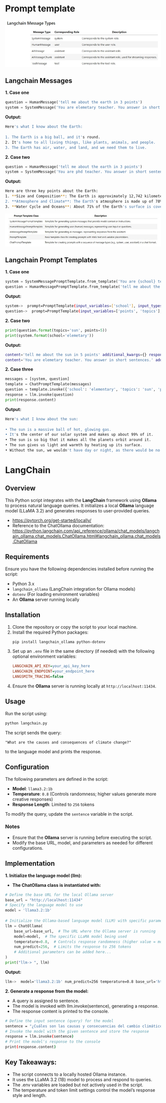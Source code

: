 # Prompt template

![Alt text](langchain_messages.JPG)

## Langchain Messages
**1. Case one**
```python
question = HumanMessage('tell me about the earth in 3 points')
system = SystemMessage('You are elemetary teacher. You answer in short sentences.')
```
**Output:**
```sh
Here's what I know about the Earth:

1. The Earth is a big ball, and it's round.
2. It's home to all living things, like plants, animals, and people.
3. The Earth has air, water, and land, and we need them to live.
```

 **2. Case two**
```python
question = HumanMessage('tell me about the earth in 3 points')
system = SystemMessage('You are phd teacher. You answer in short sentences.')
```
**Output:**
```sh
Here are three key points about the Earth:
1. **Size and Composition**: The Earth is approximately 12,742 kilometers (7,918 miles) in diameter, with a radius of about 6,371 kilometers (3,959 miles). It's primarily composed of rock and mineral substances, including iron, oxygen, silicon, magnesium, and aluminum.
2. **Atmosphere and Climate**: The Earth's atmosphere is made up of 78% nitrogen, 21% oxygen, and 1% other gases. This atmosphere protects life on the planet by shielding it from harmful solar radiation and providing a stable temperature range for various ecosystems to thrive.
3. **Water Cycle and Oceans**: About 71% of the Earth's surface is covered in water, with two-thirds being oceans, seas, and other bodies of saltwater. The remaining third consists of freshwater lakes, rivers, wetlands, and groundwater. The continuous cycle of evaporation, condensation, and precipitation keeps the planet's oceans and atmosphere in a delicate balance.
```

![Alt text](assets/langchain_prompt.JPG)
## Langchain Prompt Templates

**1. Case one**
```python
system = SystemMessagePromptTemplate.from_template('You are {school} teacher. You answer in short sentences.')
question = HumanMessagePromptTemplate.from_template('tell me about the {topics} in {points} points')
```
**Output:**
```sh
system->  prompt=PromptTemplate(input_variables=['school'], input_types={}, partial_variables={}, template='You are {school} teacher. You answer in short sentences.') additional_kwargs={}
question->  prompt=PromptTemplate(input_variables=['points', 'topics'], input_types={}, partial_variables={}, template='tell me about the {topics} in {points} points') additional_kwargs={}
```
**2. Case two**

```python
print(question.format(topics='sun', points=5))
print(system.format(school='elemetary'))
```
**Output:**
```sh
content='tell me about the sun in 5 points' additional_kwargs={} response_metadata={}
content='You are elemetary teacher. You answer in short sentences.' additional_kwargs={} response_metadata={}
```

**2. Case three**

```python
messages = [system, question]
template = ChatPromptTemplate(messages)
question = template.invoke({'school': 'elementary', 'topics': 'sun', 'points': 5})
response = llm.invoke(question)
print(response.content)
```
**Output:**
```sh
Here's what I know about the sun:

• The sun is a massive ball of hot, glowing gas.
• It's the center of our solar system and makes up about 99% of it.
• The sun is so big that it makes all the planets orbit around it.
• The sun gives us light and warmth by heating up its surface.
• Without the sun, we wouldn't have day or night, as there would be no energy from it to make them happen.
```


# LangChain

## Overview
This Python script integrates with the **LangChain** framework using **Ollama** to process natural language queries. It initializes a local **Ollama** language model (LLaMA 3.2) and generates responses to user-provided queries.
- https://pytorch.org/get-started/locally/
- Reference to the ChatOllama documentation:
https://python.langchain.com/api_reference/ollama/chat_models/langchain_ollama.chat_models.ChatOllama.html#langchain_ollama.chat_models.ChatOllama

## Requirements
Ensure you have the following dependencies installed before running the script:

- Python 3.x
- `langchain_ollama` (LangChain integration for Ollama models)
- `dotenv` (For loading environment variables)
- An **Ollama** server running locally

## Installation
1. Clone the repository or copy the script to your local machine.
2. Install the required Python packages:
   ```sh
   pip install langchain_ollama python-dotenv
   ```
3. Set up an `.env` file in the same directory (if needed) with the following optional environment variables:
   ```ini
   LANGCHAIN_API_KEY=your_api_key_here
   LANGCHAIN_ENDPOINT=your_endpoint_here
   LANGSMITH_TRACING=false
   ```
4. Ensure the **Ollama** server is running locally at `http://localhost:11434`.

## Usage
Run the script using:
```sh
python langchain.py
```

The script sends the query:
```
"What are the causes and consequences of climate change?"
```
to the language model and prints the response.

## Configuration
The following parameters are defined in the script:
- **Model**: `llama3.2:1b`
- **Temperature**: `0.8` (Controls randomness; higher values generate more creative responses)
- **Response Length**: Limited to `256` tokens

To modify the query, update the `sentence` variable in the script.


### Notes
- Ensure that the **Ollama** server is running before executing the script.
- Modify the base URL, model, and parameters as needed for different configurations.

## Implementation

**1. Initialize the language model (llm):**

- **The ChatOllama class is instantiated with:**
  
```python
# Define the base URL for the local Ollama server
base_url = "http://localhost:11434"
# Specify the language model to use
model = 'llama3.2:1b'

# Initialize the Ollama-based language model (LLM) with specific parameters
llm = ChatOllama(
    base_url=base_url,  # The URL where the Ollama server is running
    model=model,  # The specific LLaMA model being used
    temperature=0.8,  # Controls response randomness (higher value = more creative)
    num_predict=256,  # Limits the response to 256 tokens
    # Additional parameters can be added here...
)
print("llm-> ", llm)
```
**Output:**
```bash 
llm->  model='llama3.2:1b' num_predict=256 temperature=0.8 base_url='http://localhost:11434'
```


**2. Generate a response from the model:**

- A query is assigned to sentence.
- The model is invoked with llm.invoke(sentence), generating a response.
- The response content is printed to the console.
```bash 
# Define the input sentence (query) for the model
sentence = "¿Cuáles son las causas y consecuencias del cambio climático?" 
# Invoke the model with the given sentence and store the response
response = llm.invoke(sentence)
# Print the model's response to the console
print(response.content)
```
## Key Takeaways:
- The script connects to a locally hosted Ollama instance.
- It uses the LLaMA 3.2 (1B) model to process and respond to queries.
- The .env variables are loaded but not actively used in the script.
- The temperature and token limit settings control the model’s response style and length.

